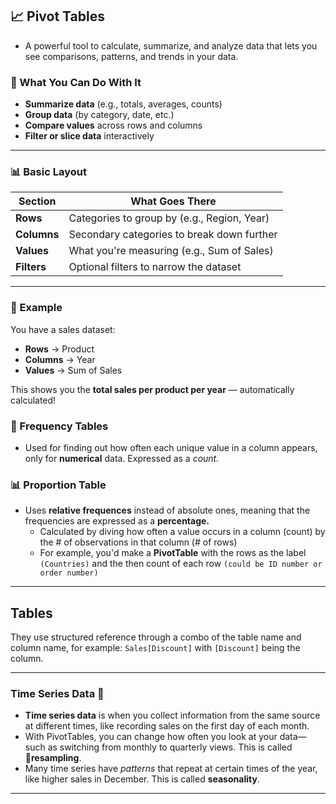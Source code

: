 ## :chart_with_upwards_trend: Pivot Tables
* A powerful tool to calculate, summarize, and analyze data that lets you see comparisons, patterns, and trends in your data.

### 🧩 What You Can Do With It

- **Summarize data** (e.g., totals, averages, counts)
- **Group data** (by category, date, etc.)
- **Compare values** across rows and columns
- **Filter or slice data** interactively

---

### 📊 Basic Layout

| Section     | What Goes There                            |
|-------------|---------------------------------------------|
| **Rows**    | Categories to group by (e.g., Region, Year) |
| **Columns** | Secondary categories to break down further  |
| **Values**  | What you're measuring (e.g., Sum of Sales)  |
| **Filters** | Optional filters to narrow the dataset      |

---

### 🧠 Example

You have a sales dataset:

- **Rows** → Product  
- **Columns** → Year  
- **Values** → Sum of Sales  

This shows you the **total sales per product per year** — automatically calculated!

### 🔢 Frequency Tables
* Used for finding out how often each unique value in a column appears, only for **numerical** data. Expressed as a *count.*

### 📊 Proportion Table
* Uses **relative frequences** instead of absolute ones, meaning that the frequencies are expressed as a **percentage.** 
  * Calculated by diving how often a value occurs in a column (count) by the # of observations in that column (# of rows)
  * For example, you'd make a **PivotTable** with the rows as the label ```(Countries)``` and the then count of each row ```(could be ID number or order number)```
---

## Tables 
They use structured reference through a combo of the table name and column name, for example: ```Sales[Discount]``` with ```[Discount]``` being the column. 

---


### Time Series Data 📅 
* **Time series data**  is when you collect information from the same source at different times, like recording sales on the first day of each month.
* With PivotTables, you can change how often you look at your data—such as switching from monthly to quarterly views. This is called 🔄**resampling**.
* Many time series have *patterns* that repeat at certain times of the year, like higher sales in December. This is called **seasonality**.

---

